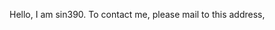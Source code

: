 Hello, I am sin390. 
To contact me, please mail to this address,
<sin390atfoxmaildotcom>

<!---
sin390/sin390 is a ✨ special ✨ repository because its `README.md` (this file) appears on your GitHub profile.
You can click the Preview link to take a look at your changes.
--->
